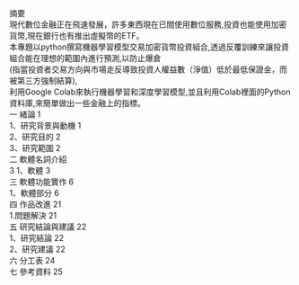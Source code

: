 摘要  
現代數位金融正在飛速發展，許多東西現在已間使用數位服務,投資也能使用加密貨幣,現在銀行也有推出虛擬幣的ETF。  
本專題以python撰寫機器學習模型交易加密貨幣投資組合,透過反覆訓練來讓投資組合能在理想的範圍內進行預測,以防止爆倉    
(指當投資者交易方向與市場走反導致投資人權益數（淨值）低於最低保證金，而被第三方強制結算),  
利用Google Colab來執行機器學習和深度學習模型,並且利用Colab裡面的Python資料庫,來簡單做出一些金融上的指標。  
一 緒論	1   
  1、研究背景與動機	1  
  2、研究目的	      2  
  3、研究範圍		2  
二 軟體名詞介紹  		
  3 1、軟體 	3  
三 軟體功能實作	 6  
  1、軟體部分	     6  
四 作品改進		21  
  1.問題解決			21   
五 研究結論與建議			22  
  1、研究結論 	 	22  
  2、研究建議	22  
六 分工表	24  
七 參考資料	25  

